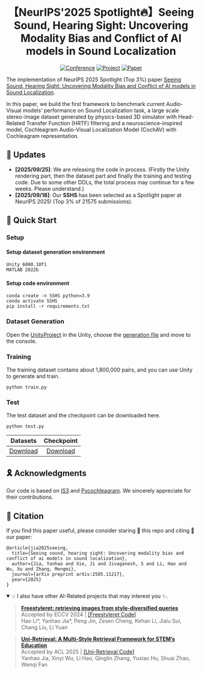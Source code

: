 <div align="center">
  
# 【NeurIPS'2025 Spotlight🔥】Seeing Sound, Hearing Sight: Uncovering Modality Bias and Conflict of AI models in Sound Localization
  
[![Conference](https://img.shields.io/badge/NeurIPS-2025(Spotlight)-FFD93D.svg)](https://neurips.cc/Conferences/2025)
[![Project](http://img.shields.io/badge/Project-SSHS-4D96FF.svg)](https://github.com/CuriseJia/SSHS/)
[![Paper](http://img.shields.io/badge/Paper-arxiv.2505.11217-FF6B6B.svg)](https://arxiv.org/abs/2505.11217)
</div>

The implementation of NeurIPS 2025 Spotlight (Top 3%) paper [Seeing Sound, Hearing Sight: Uncovering Modality Bias and Conflict of AI models in Sound Localization](https://arxiv.org/abs/2505.11217).

In this paper, we build the first framework to benchmark current Audio-Visual models' performance on Sound Localization task, a large scale stereo-image dataset generated by physics-based 3D simulator with Head-Related Transfer Function (HRTF) filtering and a neuroscience-inspired model, Cochleagram Audio-Visual Localization Model (CochAV) with Cochleagram representation.


## 📣 Updates
* **[2025/09/25]**: We are releasing the code in process. (Firstly the Unity rendering part, then the dataset part and finally the training and testing code. Due to some other DDLs, the total process may continue for a few weeks. Please understand.)
* **[2025/09/18]**: Our **SSHS** has been selected as a Spotlight paper at NeurIPS 2025! (Top 3% of 21575 submissions).


## 🚀 Quick Start
### Setup

#### Setup dataset generation environment
```shell
Unity 6000.10f1
MATLAB 2022b
```

#### Setup code environment
```shell
conda create -n SSHS python=3.9
conda activate SSHS
pip install -r requirements.txt
```

### Dataset Generation

Open the [UnityProject](https://github.com/CuriseJia/SSHS/tree/main/UnityProject) in the Unity, choose the [generation file](https://github.com/CuriseJia/SSHS/blob/main/UnityProject/Assets/SoundGenFinal.cs) and move to the console.

### Training
The training dataset contains about 1,800,000 pairs, and you can use Unity to generate and train. 
```shell
python train.py
```

### Test
The test dataset and the checkpoint can be downloaded here. 
```shell
python test.py
```

<div align=center>

|Datasets|Checkpoint|
|:--------:|:--------------:|
| [Download](https://drive.google.com/drive/folders/1gASarWGUdHcjQ0QAbrjIoekjDBMxMRcv?usp=sharing) | [Download](https://drive.google.com/drive/folders/1gASarWGUdHcjQ0QAbrjIoekjDBMxMRcv?usp=sharing) |

</div>


## 🎗️ Acknowledgments
Our code is based on [IS3](https://github.com/kaistmm/SSLalignment) and [Pycochleagram](https://github.com/mcdermottLab/pycochleagram). We sincerely appreciate for their contributions.


## 📌 Citation
If you find this paper useful, please consider staring 🌟 this repo and citing 📑 our paper:
```
@article{jia2025seeing,
  title={Seeing sound, hearing sight: Uncovering modality bias and conflict of ai models in sound localization},
  author={Jia, Yanhao and Xie, Ji and Jivaganesh, S and Li, Hao and Wu, Xu and Zhang, Mengmi},
  journal={arXiv preprint arXiv:2505.11217},
  year={2025}
}
```

<details open><summary>💡 I also have other AI-Related projects that may interest you ✨. </summary><p>

> [**Freestyleret: retrieving images from style-diversified queries**](https://www.ecva.net/papers/eccv_2024/papers_ECCV/papers/03384.pdf)<br>
> Accepted by ECCV 2024 | [[Freestyleret Code]](https://github.com/CuriseJia/ECCV24-FreeStyleRet)<br>
> Hao Li*, Yanhao Jia*, Peng Jin, Zesen Cheng, Kehan Li, Jialu Sui, Chang Liu, Li Yuan

> [**Uni-Retrieval: A Multi-Style Retrieval Framework for STEM’s Education**](https://aclanthology.org/2025.acl-long.502/)<br>
> Accepted by ACL 2025 | [[Uni-Retrieval Code]](https://github.com/CuriseJia/ACL25-Uni-Retrieval)<br>
> Yanhao Jia, Xinyi Wu, Li Hao, Qinglin Zhang, Yuxiao Hu, Shuai Zhao, Wenqi Fan